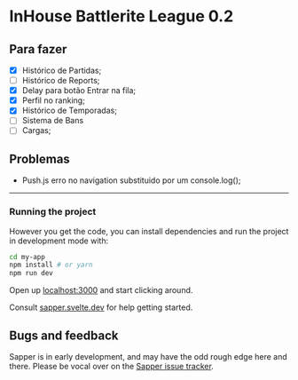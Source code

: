 # InHouse Battlerite League 0.2

## Para fazer
- [x] Histórico de Partidas;
- [ ] Histórico de Reports;
- [x] Delay para botão Entrar na fila;
- [x] Perfil no ranking;
- [x] Histórico de Temporadas;
- [ ] Sistema de Bans
- [ ] Cargas;

## Problemas
- Push.js erro no navigation substituido por um console.log();


-------
### Running the project

However you get the code, you can install dependencies and run the project in development mode with:

```bash
cd my-app
npm install # or yarn
npm run dev
```

Open up [localhost:3000](http://localhost:3000) and start clicking around.

Consult [sapper.svelte.dev](https://sapper.svelte.dev) for help getting started.


## Bugs and feedback

Sapper is in early development, and may have the odd rough edge here and there. Please be vocal over on the [Sapper issue tracker](https://github.com/sveltejs/sapper/issues).
